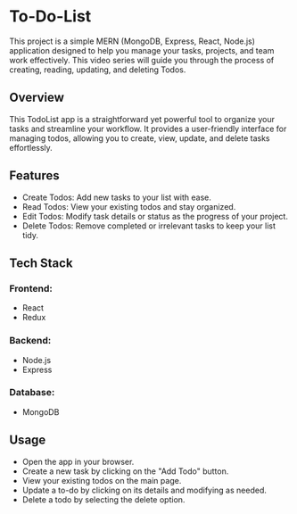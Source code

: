 # To-Do-List
This project is a simple MERN (MongoDB, Express, React, Node.js) application designed to help you manage your tasks, projects, and team work effectively. This video series will guide you through the process of creating, reading, updating, and deleting Todos.

## Overview
This TodoList app is a straightforward yet powerful tool to organize your tasks and streamline your workflow. It provides a user-friendly interface for managing todos, allowing you to create, view, update, and delete tasks effortlessly.

## Features
- Create Todos: Add new tasks to your list with ease.
- Read Todos: View your existing todos and stay organized.
- Edit Todos: Modify task details or status as the progress of your project.
- Delete Todos: Remove completed or irrelevant tasks to keep your list tidy.

## Tech Stack
### Frontend:
- React
- Redux
### Backend:
- Node.js
- Express
### Database:
- MongoDB

## Usage
- Open the app in your browser.
- Create a new task by clicking on the "Add Todo" button.
- View your existing todos on the main page.
- Update a to-do by clicking on its details and modifying as needed.
- Delete a todo by selecting the delete option.

